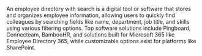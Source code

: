 An employee directory with search is a digital tool or software that stores and organizes employee information, allowing users to quickly find colleagues by searching fields like name, department, job title, and skills using various filtering options. Top software solutions include Pingboard, Connecteam, BambooHR, and solutions built for Microsoft 365 like Employee Directory 365, while customizable options exist for platforms like SharePoint. 

